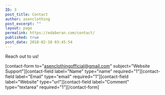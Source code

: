```yaml
---
ID: 3
post_title: Contact
author: asenclothing
post_excerpt: ""
layout: page
permalink: https://edaberan.com/contact/
published: true
post_date: 2018-02-10 03:45:54
---
```

Reach out to us!

[contact-form to="asenclothingofficial@gmail.com" subject="Website Support"][contact-field label="Name" type="name" required="1"][contact-field label="Email" type="email" required="1"][contact-field label="Website" type="url"][contact-field label="Comment" type="textarea" required="1"][/contact-form]